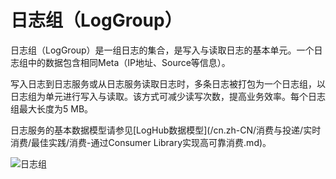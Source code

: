 # 日志组（LogGroup）

日志组（LogGroup）是一组日志的集合，是写入与读取日志的基本单元。一个日志组中的数据包含相同Meta（IP地址、Source等信息）。

写入日志到日志服务或从日志服务读取日志时，多条日志被打包为一个日志组，以日志组为单元进行写入与读取。该方式可减少读写次数，提高业务效率。每个日志组最大长度为5 MB。

日志服务的基本数据模型请参见[LogHub数据模型](/cn.zh-CN/消费与投递/实时消费/最佳实践/消费-通过Consumer Library实现高可靠消费.md)。

![日志组](https://static-aliyun-doc.oss-accelerate.aliyuncs.com/assets/img/zh-CN/5287751261/p2377.png)

